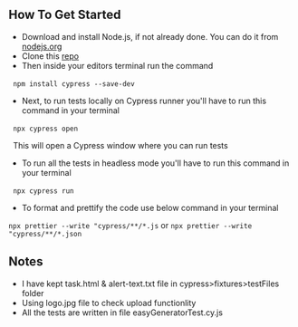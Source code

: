 ## How To Get Started

- Download and install Node.js, if not already done. You can do it from [nodejs.org](https://nodejs.org/en/download/)
- Clone this [repo](https://github.com/prashant7890/cypressTest.git)
- Then inside your editors terminal run the command

  `npm install cypress --save-dev`

- Next, to run tests locally on Cypress runner you'll have to run this command in your terminal

  `npx cypress open`

  This will open a Cypress window where you can run tests

- To run all the tests in headless mode you'll have to run this command in your terminal

  `npx cypress run`

- To format and prettify the code use below command in your terminal

 `npx prettier --write "cypress/**/*.js` or `npx prettier --write "cypress/**/*.json`

## Notes
- I have kept task.html & alert-text.txt file in cypress>fixtures>testFiles folder
- Using logo.jpg file to check upload functionlity
- All the tests are written in file easyGeneratorTest.cy.js

